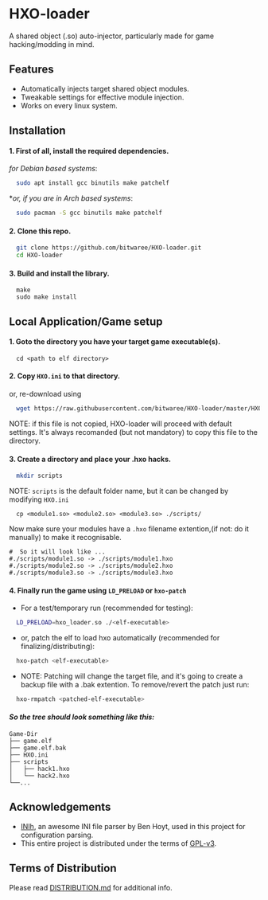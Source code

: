 
# HXO-loader

A shared object (.so) auto-injector, particularly made for game hacking/modding in mind.
 


## Features

- Automatically injects target shared object modules.
- Tweakable settings for effective module injection.
- Works on every linux system.

## Installation

#### 1. First of all, install the required dependencies.

*for Debian based systems*:
```bash
  sudo apt install gcc binutils make patchelf
```
**or, if you are in Arch based systems*:
```bash
  sudo pacman -S gcc binutils make patchelf
```
#### 2. Clone this repo.
```bash
  git clone https://github.com/bitwaree/HXO-loader.git
  cd HXO-loader
```
#### 3. Build and install the library.
```
  make
  sudo make install
```

## Local Application/Game setup
#### 1. Goto the directory you have your target game executable(s).

```
  cd <path to elf directory>
```

#### 2. Copy `HXO.ini` to that directory. 
or, re-download using
```bash
  wget https://raw.githubusercontent.com/bitwaree/HXO-loader/master/HXO.ini
```
NOTE: if this file is not copied, HXO-loader will proceed with default settings. It's always recomanded (but not mandatory) to copy this file to the directory.
#### 3. Create a directory and place your .hxo hacks.
```bash
  mkdir scripts
```
NOTE: `scripts` is the default folder name, but it can be changed by modifying `HXO.ini`
```
  cp <module1.so> <module2.so> <module3.so> ./scripts/
```
Now make sure your modules have a `.hxo` filename extention,(if not: do it manually) to make it recognisable.
```
#  So it will look like ...
#./scripts/module1.so -> ./scripts/module1.hxo 
#./scripts/module2.so -> ./scripts/module2.hxo 
#./scripts/module3.so -> ./scripts/module3.hxo 
```
#### 4. Finally run the game using `LD_PRELOAD` or `hxo-patch`
 - For a test/temporary run (recommended for testing):
```bash
  LD_PRELOAD=hxo_loader.so ./<elf-executable>
```
- or, patch the elf to load hxo automatically (recommended for finalizing/distributing):
```bash
  hxo-patch <elf-executable>
```
- NOTE: Patching will change the target file, and it's going to create a backup file with a .bak extention. To remove/revert the patch just run:
```bash
  hxo-rmpatch <patched-elf-executable>
```
#### *So the tree should look something like this:*
```tree
Game-Dir
├── game.elf
├── game.elf.bak
├── HXO.ini
├── scripts
│   ├── hack1.hxo
│   └── hack2.hxo
└──...
```
## Acknowledgements

 - [INIh](https://github.com/benhoyt/inih), an awesome INI file parser by Ben Hoyt, used in this project for configuration parsing.
 - This entire project is distributed under the terms of [GPL-v3](https://www.gnu.org/licenses/quick-guide-gplv3.html).
 


## Terms of Distribution
Please read [DISTRIBUTION.md](https://github.com/bitwaree/HXO-loader/blob/master/DISTRIBUTION.md) for additional info.
